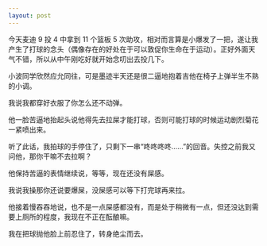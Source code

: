 ```yaml
---
layout: post
---
```


今天麦迪 9 投 4 中拿到 11 个篮板 5 次助攻，相对而言算是小爆发了一把，遂让我产生了打球的念头（偶像存在的好处在于可以敦促你生命在于运动）。正好外面天气不错，所以从中午刚吃好就开始念叨出去投几下。

小波同学欣然应允同往，可是墨迹半天还是很二逼地抱着吉他在椅子上弹半生不熟的小调。

我说我都穿好衣服了你怎么还不动弹。

他一脸苦逼地抬起头说他得先去拉屎才能打球，否则可能打球的时候运动剧烈菊花一紧喷出来。

听了此话，我拍球的手停住了，只剩下一串“咚咚咚咚……”的回音。失控之前我又问他，那你干嘛不去拉啊？

他保持苦逼的表情继续说，等等，现在还没有屎感。

我说我操那你还说要爆屎，没屎感可以等下打完球再来拉。

他接着慢吞吞地说，也不是一点屎感都没有，而是处于稍微有一点，但还没达到需要上厕所的程度，我现在不正在酝酿嘛。

我在把球抛他脸上前忍住了，转身绝尘而去。
